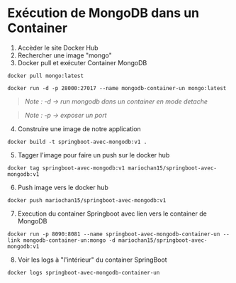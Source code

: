 # Exécution de MongoDB dans un Container

1. Accèder le site Docker Hub
2. Rechercher une image "mongo"
3. Docker pull et exécuter Container MongoDB

```
docker pull mongo:latest
```
```
docker run -d -p 28000:27017 --name mongodb-container-un mongo:latest
```
>*Note : -d -> run mongodb dans un container en mode detache*

>*Note : -p -> exposer un port*

4. Construire une image de notre application

```
docker build -t springboot-avec-mongodb:v1 .
```

5. Tagger l'image pour faire un push sur le docker hub

```
docker tag springboot-avec-mongodb:v1 mariochan15/springboot-avec-mongodb:v1
```

6. Push image vers le docker hub

```
docker push mariochan15/springboot-avec-mongodb:v1
```

7. Execution du container Springboot avec lien vers le container de MongoDB

```
docker run -p 8090:8081 --name springboot-avec-mongodb-container-un --link mongodb-container-un:mongo -d mariochan15/springboot-avec-mongodb:v1
```

8. Voir les logs à "l'intérieur" du container SpringBoot

```
docker logs springboot-avec-mongodb-container-un
```
